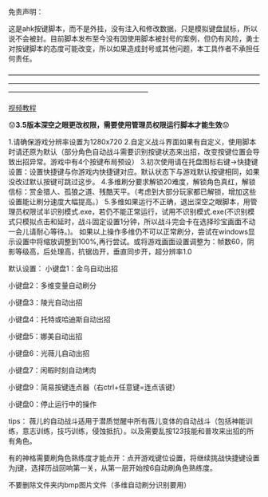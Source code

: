 
免责声明：

这是ahk按键脚本，而不是外挂，没有注入和修改数据，只是模拟键盘鼠标，所以说不会被封。目前脚本发布至今没有因使用脚本被封号的案例，但仍有风险，勇士对按键脚本的态度可能改变，所以如果造成封号或其他问题，本工具作者不承担任何责任。

————————————————————————————————————————————————————————————————————————————————————————————

[视频教程](https://www.bilibili.com/video/BV1ZxxmeDEdn/)

😟**3.5版本深空之眼更改权限，需要使用管理员权限运行脚本才能生效**😟


1.请确保游戏分辨率设置为1280x720
2.自定义战斗界面如果有自定义，使用脚本时请还原为默认（部分角色自动战斗需要识别按键状态来出招，改变按键位置会导致出招异常。游戏中有4个按键布局预设）
3.初次使用请在托盘图标右键→快捷键设置：设置快捷键与你游戏内快捷键对应。默认状态下与游戏默认按键相同，如果没改过默认按键可跳过这步。
4.多维刷分要求解锁20难度，解锁角色真红，解锁信标：赏金猎人、孤狼之道、残酷天平。（考虑到大部分玩家都已解锁，增加这些设置能让刷分速度大幅提高。）
5.多维如果运行不正确，退出深空之眼脚本，用管理员权限试半识别模式.exe，若仍不能正常运行，试用不识别模式.exe(不识别模式只模拟点击和延时，战斗固定设置1分钟，所以战斗完会卡在选择珍宝画面不动一会儿请耐心等待。)。
如果以上操作多维仍不可以正常刷分，尝试在windows显示设置中将缩放调整到100%,再行尝试。或将游戏画面设置调整为：帧数60，阴影等级高，后处理高，抗锯齿开，垂直同步开，超分辨率1.0


默认设置：
小键盘1：金乌自动出招

小键盘2：多维变量自动刷分

小键盘3：陵光自动出招

小键盘4：托特或哈迪斯自动出招

小键盘5：娜美自动出招

小键盘6：光薇儿自动出招

小键盘7：闲暇时刻自动烤肉

小键盘9：简易按键连点器（右ctrl+任意键=连点该键）

小键盘0：停止运行中的操作

tips：
薇儿的自动战斗适用于潜质觉醒中所有薇儿变体的自动战斗（包括神能训练，意志训练，技巧训练，侵蚀抵抗）。以及需要乱按123技能和普攻来出招的所有角色。

有的神格需要刷角色熟练度才能点开：点开游戏键位设置，将继续挑战快捷键设置为j键，选择历战回响第一关，从第一层开始按6自动刷角色熟练度。

不要删除文件夹内bmp图片文件（多维自动刷分识别要用）
